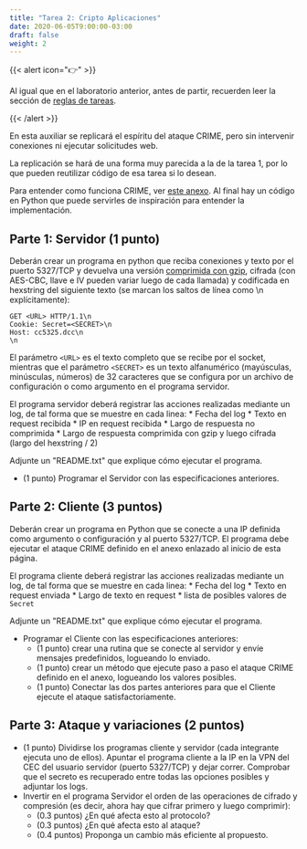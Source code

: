 ```yaml
---
title: "Tarea 2: Cripto Aplicaciones"
date: 2020-06-05T9:00:00-03:00
draft: false
weight: 2
---
```

{{< alert icon="👉" >}}

Al igual que en el laboratorio anterior, antes de partir, recuerden leer la sección de [reglas de tareas](reglas).

{{< /alert >}}

En esta auxiliar se replicará el espíritu del ataque CRIME, pero sin intervenir conexiones ni ejecutar solicitudes web. 

La replicación se hará de una forma muy parecida a la de la tarea 1, por lo que pueden reutilizar código de esa tarea si lo desean.

Para entender como funciona CRIME, ver [este anexo](../../auxiliares/anexos/crime). Al final hay un código en Python que puede servirles de inspiración para entender la implementación.

## Parte 1: Servidor (1 punto)

Deberán crear un programa en python que reciba conexiones y texto por el puerto 5327/TCP y devuelva una versión [comprimida con gzip](https://docs.python.org/3/library/gzip.html), cifrada (con AES-CBC, llave e IV pueden variar luego de cada llamada) y codificada en hexstring del siguiente texto (se marcan los saltos de línea como \n explícitamente):

```
GET <URL> HTTP/1.1\n
Cookie: Secret=<SECRET>\n
Host: cc5325.dcc\n
\n
```

El parámetro `<URL>` es el texto completo que se recibe por el socket, mientras que el parámetro `<SECRET>` es un texto alfanumérico (mayúsculas, minúsculas, números) de 32 caracteres que se configura por un archivo de configuración o como argumento en el programa servidor.

El programa servidor deberá registrar las acciones realizadas mediante un log, de tal forma que se muestre en cada linea:
    * Fecha del log
    * Texto en request recibida
    * IP en request recibida
    * Largo de respuesta no comprimida
    * Largo de respuesta comprimida con gzip y luego cifrada (largo del hexstring / 2)


Adjunte un "README.txt" que explique cómo ejecutar el programa.

* (1 punto) Programar el Servidor con las especificaciones anteriores.

## Parte 2: Cliente (3 puntos)

Deberán crear un programa en Python que se conecte a una IP definida como argumento o configuración y al puerto 5327/TCP. El programa debe ejecutar el ataque CRIME definido en el anexo enlazado al inicio de esta página.

El programa cliente deberá registrar las acciones realizadas mediante un log, de tal forma que se muestre en cada linea:
    * Fecha del log
    * Texto en request enviada
    * Largo de texto en request
    * lista de posibles valores de `Secret`

Adjunte un "README.txt" que explique cómo ejecutar el programa.

* Programar el Cliente con las especificaciones anteriores:
    * (1 punto) crear una rutina que se conecte al servidor y envíe mensajes predefinidos, logueando lo enviado.
    * (1 punto) crear un método que ejecute paso a paso el ataque CRIME definido en el anexo, logueando los valores posibles.
    * (1 punto) Conectar las dos partes anteriores para que el Cliente ejecute el ataque satisfactoriamente.

## Parte 3: Ataque y variaciones (2 puntos)

* (1 punto) Dividirse los programas cliente y servidor (cada integrante ejecuta uno de ellos). Apuntar el programa cliente a la IP en la VPN del CEC del usuario servidor (puerto 5327/TCP) y dejar correr. Comprobar que el secreto es recuperado entre todas las opciones posibles y adjuntar los logs.
* Invertir en el programa Servidor el orden de las operaciones de cifrado y compresión (es decir, ahora hay que cifrar primero y luego comprimir):
    * (0.3 puntos) ¿En qué afecta esto al protocolo?
    * (0.3 puntos) ¿En qué afecta esto al ataque?
    * (0.4 puntos) Proponga un cambio más eficiente al propuesto.
